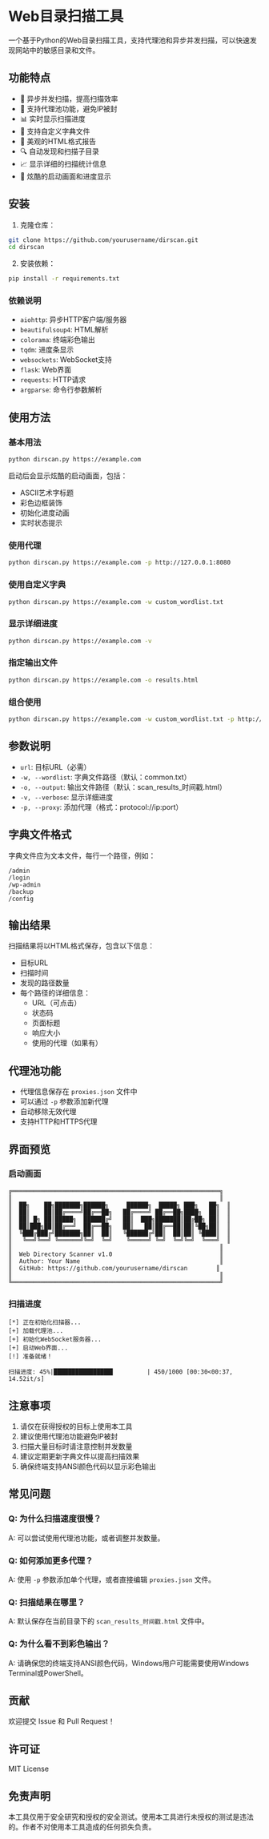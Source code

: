 # Web目录扫描工具

一个基于Python的Web目录扫描工具，支持代理池和异步并发扫描，可以快速发现网站中的敏感目录和文件。

## 功能特点

- 🚀 异步并发扫描，提高扫描效率
- 🔄 支持代理池功能，避免IP被封
- 📊 实时显示扫描进度
- 📝 支持自定义字典文件
- 🎨 美观的HTML格式报告
- 🔍 自动发现和扫描子目录
- 📈 显示详细的扫描统计信息
- 🎯 炫酷的启动画面和进度显示

## 安装

1. 克隆仓库：
```bash
git clone https://github.com/yourusername/dirscan.git
cd dirscan
```

2. 安装依赖：
```bash
pip install -r requirements.txt
```

### 依赖说明

- `aiohttp`: 异步HTTP客户端/服务器
- `beautifulsoup4`: HTML解析
- `colorama`: 终端彩色输出
- `tqdm`: 进度条显示
- `websockets`: WebSocket支持
- `flask`: Web界面
- `requests`: HTTP请求
- `argparse`: 命令行参数解析

## 使用方法

### 基本用法

```bash
python dirscan.py https://example.com
```

启动后会显示炫酷的启动画面，包括：
- ASCII艺术字标题
- 彩色边框装饰
- 初始化进度动画
- 实时状态提示

### 使用代理

```bash
python dirscan.py https://example.com -p http://127.0.0.1:8080
```

### 使用自定义字典

```bash
python dirscan.py https://example.com -w custom_wordlist.txt
```

### 显示详细进度

```bash
python dirscan.py https://example.com -v
```

### 指定输出文件

```bash
python dirscan.py https://example.com -o results.html
```

### 组合使用

```bash
python dirscan.py https://example.com -w custom_wordlist.txt -p http://127.0.0.1:8080 -v -o results.html
```

## 参数说明

- `url`: 目标URL（必需）
- `-w, --wordlist`: 字典文件路径（默认：common.txt）
- `-o, --output`: 输出文件路径（默认：scan_results_时间戳.html）
- `-v, --verbose`: 显示详细进度
- `-p, --proxy`: 添加代理（格式：protocol://ip:port）

## 字典文件格式

字典文件应为文本文件，每行一个路径，例如：

```
/admin
/login
/wp-admin
/backup
/config
```

## 输出结果

扫描结果将以HTML格式保存，包含以下信息：

- 目标URL
- 扫描时间
- 发现的路径数量
- 每个路径的详细信息：
  - URL（可点击）
  - 状态码
  - 页面标题
  - 响应大小
  - 使用的代理（如果有）

## 代理池功能

- 代理信息保存在 `proxies.json` 文件中
- 可以通过 `-p` 参数添加新代理
- 自动移除无效代理
- 支持HTTP和HTTPS代理

## 界面预览

### 启动画面
```
╔══════════════════════════════════════════════════════════╗
║                                                          ║
║  ██╗    ██╗███████╗██████╗     ██████╗  █████╗ ███╗   ██╗  ║
║  ██║    ██║██╔════╝██╔══██╗   ██╔════╝ ██╔══██╗████╗  ██║  ║
║  ██║ █╗ ██║█████╗  ██████╔╝   ██║  ███╗███████║██╔██╗ ██║  ║
║  ██║███╗██║██╔══╝  ██╔══██╗   ██║   ██║██╔══██║██║╚██╗██║  ║
║  ╚███╔███╔╝███████╗██║  ██║   ╚██████╔╝██║  ██║██║ ╚████║  ║
║   ╚══╝╚══╝ ╚══════╝╚═╝  ╚═╝    ╚═════╝ ╚═╝  ╚═╝╚═╝  ╚═══╝  ║
║                                                          ║
║  Web Directory Scanner v1.0                              ║
║  Author: Your Name                                       ║
║  GitHub: https://github.com/yourusername/dirscan        ║
║                                                          ║
╚══════════════════════════════════════════════════════════╝
```

### 扫描进度
```
[*] 正在初始化扫描器...
[+] 加载代理池...
[+] 初始化WebSocket服务器...
[+] 启动Web界面...
[!] 准备就绪！

扫描进度: 45%|████████████████▌         | 450/1000 [00:30<00:37, 14.52it/s]
```

## 注意事项

1. 请仅在获得授权的目标上使用本工具
2. 建议使用代理池功能避免IP被封
3. 扫描大量目标时请注意控制并发数量
4. 建议定期更新字典文件以提高扫描效果
5. 确保终端支持ANSI颜色代码以显示彩色输出

## 常见问题

### Q: 为什么扫描速度很慢？
A: 可以尝试使用代理池功能，或者调整并发数量。

### Q: 如何添加更多代理？
A: 使用 `-p` 参数添加单个代理，或者直接编辑 `proxies.json` 文件。

### Q: 扫描结果在哪里？
A: 默认保存在当前目录下的 `scan_results_时间戳.html` 文件中。

### Q: 为什么看不到彩色输出？
A: 请确保您的终端支持ANSI颜色代码，Windows用户可能需要使用Windows Terminal或PowerShell。

## 贡献

欢迎提交 Issue 和 Pull Request！

## 许可证

MIT License

## 免责声明

本工具仅用于安全研究和授权的安全测试。使用本工具进行未授权的测试是违法的。作者不对使用本工具造成的任何损失负责。 
